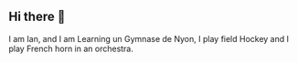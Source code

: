 ## Hi there 👋
I am Ian, and I am Learning un Gymnase de Nyon, I play field Hockey and I play French horn in an orchestra.
